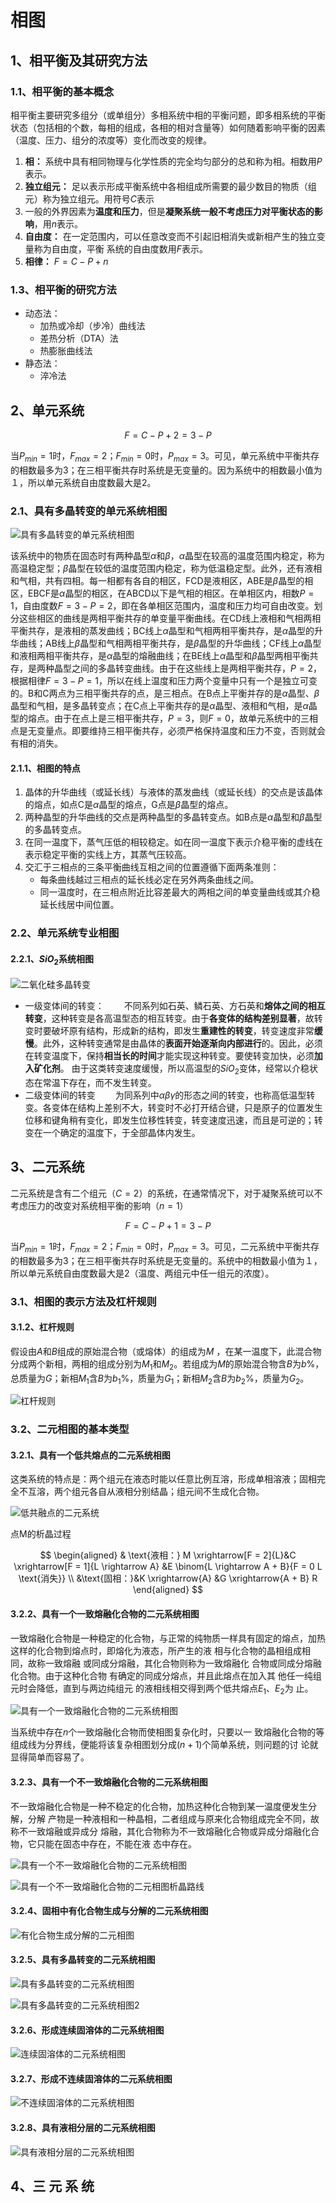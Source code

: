 # 相图

## 1、相平衡及其研究方法

### 1.1、相平衡的基本概念

相平衡主要研究多组分（或单组分）多相系统中相的平衡问题，即多相系统的平衡状态（包括相的个数，每相的组成，各相的相对含量等）如何随着影响平衡的因素（温度、压力、组分的浓度等）变化而改变的规律。

1. **相：** 系统中具有相同物理与化学性质的完全均匀部分的总和称为相。相数用$P$表示。
2. **独立组元：** 足以表示形成平衡系统中各相组成所需要的最少数目的物质（组元）称为独立组元。用符号$C$表示
3. 一般的外界因素为**温度和压力**，但是**凝聚系统一般不考虑压力对平衡状态的影响**，用$n$表示。
4. **自由度：** 在一定范围内，可以任意改变而不引起旧相消失或新相产生的独立变量称为自由度，平衡 系统的自由度数用$F$表示。
5. **相律：** $F = C - P + n$

### 1.3、相平衡的研究方法

- 动态法：
  -  加热或冷却（步冷）曲线法
  -  差热分析（DTA）法
  -  热膨胀曲线法
- 静态法：
  - 淬冷法

## 2、单元系统

$$ F = C - P + 2 = 3 - P $$

当$P_{min} = 1$时，$F_{max} = 2$；$F_{min} = 0$时，$P_{max} = 3$。可见，单元系统中平衡共存的相数最多为3；在三相平衡共存时系统是无变量的。因为系统中的相数最小值为１，所以单元系统自由度数最大是2。

### 2.1、具有多晶转变的单元系统相图

![具有多晶转变的单元系统相图](http://picgo.mr1207.cn/img/具有多晶转变的单元系统相图.png)  

该系统中的物质在固态时有两种晶型$\alpha$和$\beta$，$\alpha$晶型在较高的温度范围内稳定，称为高温稳定型；$\beta$晶型在较低的温度范围内稳定，称为低温稳定型。此外，还有液相和气相，共有四相。每一相都有各自的相区，FCD是液相区，ABE是$\beta$晶型的相区，EBCF是$\alpha$晶型的相区，在ABCD以下是气相的相区。在单相区内，相数$P=1$，自由度数$F=3-P=2$，即在各单相区范围内，温度和压力均可自由改变。划分这些相区的曲线是两相平衡共存的单变量平衡曲线。在CD线上液相和气相两相平衡共存，是液相的蒸发曲线；BC线上$\alpha$晶型和气相两相平衡共存，是$\alpha$晶型的升华曲线；AB线上$\beta$晶型和气相两相平衡共存，是$\beta$晶型的升华曲线；CF线上$\alpha$晶型和液相两相平衡共存，是$\alpha$晶型的熔融曲线；在BE线上$\alpha$晶型和$\beta$晶型两相平衡共存，是两种晶型之间的多晶转变曲线。由于在这些线上是两相平衡共存，$P=2$，根据相律$F=3-P=1$，所以在线上温度和压力两个变量中只有一个是独立可变的。B和C两点为三相平衡共存的点，是三相点。在B点上平衡并存的是$\alpha$晶型、$\beta$晶型和气相，是多晶转变点；在C点上平衡共存的是$\alpha$晶型、液相和气相，是$\alpha$晶型的熔点。由于在点上是三相平衡共存，$P=3$，则$F=0$，故单元系统中的三相点是无变量点。即要维持三相平衡共存，必须严格保持温度和压力不变，否则就会有相的消失。

#### 2.1.1、相图的特点

1. 晶体的升华曲线（或延长线）与液体的蒸发曲线（或延长线）的交点是该晶体的熔点，如点C是$\alpha$晶型的熔点，G点是$\beta$晶型的熔点。
2. 两种晶型的升华曲线的交点是两种晶型的多晶转变点。如B点是$\alpha$晶型和$\beta$晶型的多晶转变点。
3. 在同一温度下，蒸气压低的相较稳定。如在同一温度下表示介稳平衡的虚线在表示稳定平衡的实线上方，其蒸气压较高。
4. 交汇于三相点的三条平衡曲线互相之间的位置遵循下面两条准则：
   - 每条曲线越过三相点的延长线必定在另外两条曲线之间。
   - 同一温度时，在三相点附近比容差最大的两相之间的单变量曲线或其介稳延长线居中间位置。

### 2.2、单元系统专业相图

#### 2.2.1、$SiO_2$系统相图

![二氧化硅多晶转变](http://picgo.mr1207.cn/img/二氧化硅多晶转变.png)  

- 一级变体间的转变：
  &emsp;&emsp;不同系列如石英、鳞石英、方石英和**熔体之间的相互转变**，这种转变是各高温型态的相互转变。由于**各变体的结构差别显著**，故转变时要破坏原有结构，形成新的结构，即发生**重建性的转变**，转变速度非常**缓慢**。此外，这种转变通常是由晶体的**表面开始逐渐向内部进行**的。因此，必须在转变温度下，保持**相当长的时间**才能实现这种转变。要使转变加快，必须**加入矿化剂**。 由于这类转变速度缓慢，所以高温型的$SiO_2$变体，经常以介稳状态在常温下存在，而不发生转变。
-  二级变体间的转变 
  &emsp;&emsp;为同系列中$\alpha \beta \gamma$的形态之间的转变，也称高低温型转变。各变体在结构上差别不大，转变时不必打开结合键，只是原子的位置发生位移和键角稍有变化，即发生位移性转变，转变速度迅速，而且是可逆的；转变在一个确定的温度下，于全部晶体内发生。

## 3、二元系统

二元系统是含有二个组元（$C = 2$）的系统，在通常情况下，对于凝聚系统可以不考虑压力的改变对系统相平衡的影响（$n = 1$）

$$ F = C - P + 1 = 3 - P $$

当$P_{min} = 1$时，$F_{max} = 2$；$F_{min} = 0$时，$P_{max} = 3$。可见，二元系统中平衡共存的相数最多为3；在三相平衡共存时系统是无变量的。系统中的相数最小值为１，所以单元系统自由度数最大是2（温度、两组元中任一组元的浓度）。

### 3.1、相图的表示方法及杠杆规则

#### 3.1.2、杠杆规则

假设由$A$和$B$组成的原始混合物（或熔体）的组成为$M$ ，在某一温度下，此混合物分成两个新相，两相的组成分别为$M_1$和$M_2$。若组成为$M$的原始混合物含$B$为$b \%$，总质量为$G$；新相$M_1$含$B$为$b_1 \%$，质量为$G_1$；新相$M_2$含$B$为$b_2 \%$，质量为$G_2$。

![杠杆规则](http://picgo.mr1207.cn/img/杠杆规则.png)

### 3.2、二元相图的基本类型

#### 3.2.1、具有一个低共熔点的二元系统相图

这类系统的特点是：两个组元在液态时能以任意比例互溶，形成单相溶液；固相完全不互溶，两个组元各自从液相分别结晶；组元间不生成化合物。

![低共融点的二元系统](http://picgo.mr1207.cn/img/低共融点的二元系统.png)  

点M的析晶过程

$$
\begin{aligned}
 & \text{液相：} M \xrightarrow[F = 2]{L}&C \xrightarrow[F = 1]{L \rightarrow A} &E \binom{L \rightarrow A + B}{F = 0   L \text{消失}} \\
 &\text{固相：}&K \xrightarrow{A} &G \xrightarrow{A + B} R
\end{aligned}
$$

#### 3.2.2、具有一个一致熔融化合物的二元系统相图

一致熔融化合物是一种稳定的化合物，与正常的纯物质一样具有固定的熔点，加热这样的化合物到熔点时，即熔化为液态，所产生的液 相与化合物的晶相组成相同，故称一致熔融 或同成分熔融，其化合物则称为一致熔融化 合物或同成分熔融化合物。由于这种化合物 有确定的同成分熔点，并且此熔点在加入其 他任一纯组元时会降低，直到与两边纯组元 的液相线相交得到两个低共熔点$E_1$、$E_2$为 止。

![具有一个一致熔融化合物的二元系统相图](http://picgo.mr1207.cn/img/具有一个一致熔融化合物的二元系统相图.png)

当系统中存在$n$个一致熔融化合物而使相图复杂化时，只要以一 致熔融化合物的等组成线为分界线，便能将该复杂相图划分成$(n + 1)$个简单系统，则问题的讨 论就显得简单而容易了。

#### 3.2.3、具有一个不一致熔融化合物的二元系统相图

不一致熔融化合物是一种不稳定的化合物，加热这种化合物到某一温度便发生分解，分解 产物是一种液相和一种晶相，二者组成与原来化合物组成完全不同，故称不一致熔融或异成分 熔融，其化合物称为不一致熔融化合物或异成分熔融化合物，它只能在固态中存在，不能在液 态中存在。 

![具有一个不一致熔融化合物的二元系统相图](http://picgo.mr1207.cn/img/具有一个不一致熔融化合物的二元系统相图.png)

![具有一个不一致熔融化合物的二元相图析晶路线](http://picgo.mr1207.cn/img/具有一个不一致熔融化合物的二元相图析晶路线.png)

#### 3.2.4、固相中有化合物生成与分解的二元系统相图

![有化合物生成分解的二元相图](http://picgo.mr1207.cn/img/有化合物生成分解的二元相图.png)

#### 3.2.5、具有多晶转变的二元系统相图

![具有多晶转变的二元系统相图](http://picgo.mr1207.cn/img/具有多晶转变的二元系统相图.png)

![具有多晶转变的二元系统相图2](http://picgo.mr1207.cn/img/具有多晶转变的二元系统相图2.png)

#### 3.2.6、形成连续固溶体的二元系统相图 

![连续固溶体的二元系统相图](http://picgo.mr1207.cn/img/连续固溶体的二元系统相图.png)

#### 3.2.7、形成不连续固溶体的二元系统相图 

![不连续固溶体的二元系统相图](http://picgo.mr1207.cn/img/不连续固溶体的二元系统相图.png)

#### 3.2.8、具有液相分层的二元系统相图

![具有液相分层的二元系统相图](http://picgo.mr1207.cn/img/具有液相分层的二元系统相图.png)

## 4、三 元 系 统

